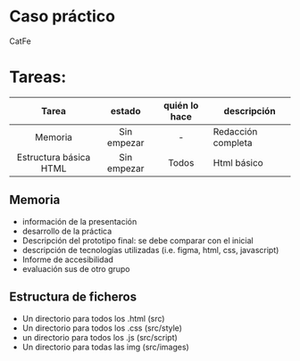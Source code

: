 # Caso práctico
CatFe

# Tareas: 

|   Tarea                |    estado   | quién lo hace |     descripción    |
| :--------------------: | :---------: | :-----------: | ------------------ |
| Memoria                | Sin empezar | -             | Redacción completa |
| Estructura básica HTML | Sin empezar | Todos         | Html básico        |


## Memoria
- información de la presentación
- desarrollo de la práctica 
- Descripción del prototipo final: se debe comparar con el inicial 
- descripción de tecnologías utilizadas (i.e. figma, html, css, javascript)
- Informe de accesibilidad
- evaluación sus de otro grupo 

## Estructura de ficheros 
- Un directorio para todos los .html (src)
- Un directorio para todos los .css (src/style)
- un directorio para todos los .js (src/script)
- Un directorio para todas las img (src/images)
